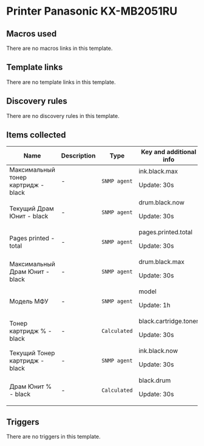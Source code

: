 # Printer Panasonic KX-MB2051RU

## Macros used

There are no macros links in this template.

## Template links

There are no template links in this template.

## Discovery rules

There are no discovery rules in this template.

## Items collected

|Name|Description|Type|Key and additional info|
|----|-----------|----|----|
|Максимальный тонер картридж - black|<p>-</p>|`SNMP agent`|ink.black.max<p>Update: 30s</p>|
|Текущий Драм Юнит - black|<p>-</p>|`SNMP agent`|drum.black.now<p>Update: 30s</p>|
|Pages printed - total|<p>-</p>|`SNMP agent`|pages.printed.total<p>Update: 30s</p>|
|Максимальный Драм Юнит - black|<p>-</p>|`SNMP agent`|drum.black.max<p>Update: 30s</p>|
|Модель МФУ|<p>-</p>|`SNMP agent`|model<p>Update: 1h</p>|
|Тонер картридж % - black|<p>-</p>|`Calculated`|black.cartridge.toner<p>Update: 30s</p>|
|Текущий Тонер картридж - black|<p>-</p>|`SNMP agent`|ink.black.now<p>Update: 30s</p>|
|Драм Юнит % - black|<p>-</p>|`Calculated`|black.drum<p>Update: 30s</p>|
## Triggers

There are no triggers in this template.

